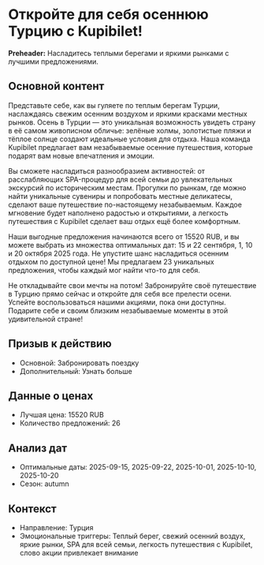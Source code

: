 # Откройте для себя осеннюю Турцию с Kupibilet!

**Preheader:** Насладитесь теплыми берегами и яркими рынками с лучшими предложениями.

## Основной контент

Представьте себе, как вы гуляете по теплым берегам Турции, наслаждаясь свежим осенним воздухом и яркими красками местных рынков. Осень в Турции — это уникальная возможность увидеть страну в её самом живописном обличье: зелёные холмы, золотистые пляжи и тёплое солнце создают идеальные условия для отдыха. Наша команда Kupibilet предлагает вам незабываемые осенние путешествия, которые подарят вам новые впечатления и эмоции.

Вы сможете насладиться разнообразием активностей: от расслабляющих SPA-процедур для всей семьи до увлекательных экскурсий по историческим местам. Прогулки по рынкам, где можно найти уникальные сувениры и попробовать местные деликатесы, сделают ваше путешествие по-настоящему незабываемым. Каждое мгновение будет наполнено радостью и открытиями, а легкость путешествия с Kupibilet сделает ваш отдых ещё более комфортным.

Наши выгодные предложения начинаются всего от 15520 RUB, и вы можете выбрать из множества оптимальных дат: 15 и 22 сентября, 1, 10 и 20 октября 2025 года. Не упустите шанс насладиться осенним отдыхом по доступной цене! Мы предлагаем 23 уникальных предложения, чтобы каждый мог найти что-то для себя.

Не откладывайте свои мечты на потом! Забронируйте своё путешествие в Турцию прямо сейчас и откройте для себя все прелести осени. Успейте воспользоваться нашими акциями, пока они доступны. Подарите себе и своим близким незабываемые моменты в этой удивительной стране!

## Призыв к действию

- Основной: Забронировать поездку
- Дополнительный: Узнать больше

## Данные о ценах

- Лучшая цена: 15520 RUB
- Количество предложений: 26

## Анализ дат

- Оптимальные даты: 2025-09-15, 2025-09-22, 2025-10-01, 2025-10-10, 2025-10-20
- Сезон: autumn

## Контекст

- Направление: Турция
- Эмоциональные триггеры: Теплый берег, свежий осенний воздух, яркие рынки, SPA для всей семьи, легкость путешествия с Kupibilet, слово акции привлекает внимание
